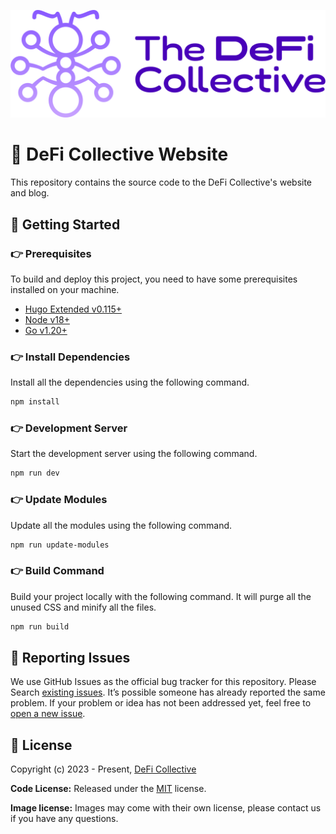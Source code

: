 ![DeFi Collective Logo](./assets/images/logo_tdc_horizontal_color.png)

# 🐜 DeFi Collective Website

This repository contains the source code to the DeFi Collective's website and blog.

## 🚀 Getting Started

### 👉 Prerequisites

To build and deploy this project, you need to have some prerequisites installed on your machine.

- [Hugo Extended v0.115+](https://gohugo.io/installation/)
- [Node v18+](https://nodejs.org/en/download/)
- [Go v1.20+](https://go.dev/doc/install)


### 👉 Install Dependencies

Install all the dependencies using the following command.

```bash
npm install
```

### 👉 Development Server

Start the development server using the following command.

```bash
npm run dev
```

### 👉 Update Modules

Update all the modules using the following command.

```bash
npm run update-modules
```

### 👉 Build Command

Build your project locally with the following command. It will purge all the unused CSS and minify all the files.

```bash
npm run build
```

## 🐞 Reporting Issues

We use GitHub Issues as the official bug tracker for this repository. Please Search [existing issues](https://github.com/deficollective/website/issues). It’s possible someone has already reported the same problem.
If your problem or idea has not been addressed yet, feel free to [open a new issue](https://github.com/deficollective/website/issues).

## 📝 License

Copyright (c) 2023 - Present, [DeFi Collective](https://deficollective.org)

**Code License:** Released under the [MIT](https://github.com/deficollective/website/blob/main/LICENSE) license.

**Image license:** Images may come with their own license, please contact us if you have any questions.
